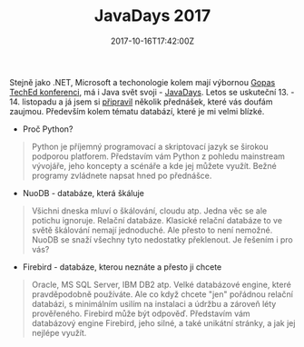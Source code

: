 ﻿---
title: |-
  JavaDays 2017
date: 2017-10-16T17:42:00Z
tags:
  - Presentations &amp; Speaking
---
Stejně jako .NET, Microsoft a techonologie kolem mají výbornou [Gopas TechEd konferenci][2], má i Java svět svoji - [JavaDays][1]. Letos se uskuteční 13. - 14. listopadu a já jsem si [připravil][3] několik přednášek, které vás doufám zaujmou. Především kolem tématu databází, které je mi velmi blízké.

<!-- excerpt -->

* Proč Python?
> Python je příjemný programovací a skriptovací jazyk se širokou podporou platforem. Představím vám Python z pohledu mainstream vývojáře, jeho koncepty a scénáře a kde jej můžete využít. Bežné programy zvládnete napsat hned po přednášce.

* NuoDB - databáze, která škáluje
> Všichni dneska mluví o škálování, cloudu atp. Jedna věc se ale potichu ignoruje. Relační databáze. Klasické relační databáze to ve světě škálování nemají jednoduché. Ale přesto to není nemožné. NuoDB se snaží všechny tyto nedostatky překlenout. Je řešením i pro vás?

* Firebird - databáze, kterou neznáte a přesto ji chcete
> Oracle, MS SQL Server, IBM DB2 atp. Velké databázové engine, které pravděpodobně používáte. Ale co když chcete "jen" pořádnou relační databázi, s minimálním usilím na instalaci a údržbu a zároveň léty prověřeného. Firebird může být odpověď. Představím vám databázový engine Firebird, jeho silné, a také unikátní stránky, a jak jej nejlépe využít.

[1]: https://www.javadays.cz/
[2]: https://www.teched.cz
[3]: https://www.javadays.cz/cs/#schedule